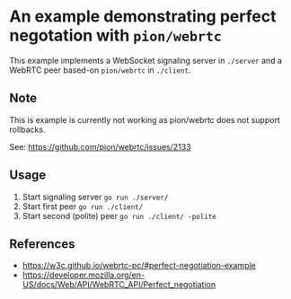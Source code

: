 # An example demonstrating perfect negotation with `pion/webrtc`

This example implements a WebSocket signaling server in `./server` and a WebRTC peer based-on `pion/webrtc` in `./client`.

## Note

This is example is currently not working as pion/webrtc does not support rollbacks.

See: https://github.com/pion/webrtc/issues/2133

## Usage

1. Start signaling server `go run ./server/`
2. Start first peer `go run ./client/`
3. Start second (polite) peer `go run ./client/ -polite`

## References


- https://w3c.github.io/webrtc-pc/#perfect-negotiation-example
- https://developer.mozilla.org/en-US/docs/Web/API/WebRTC_API/Perfect_negotiation
